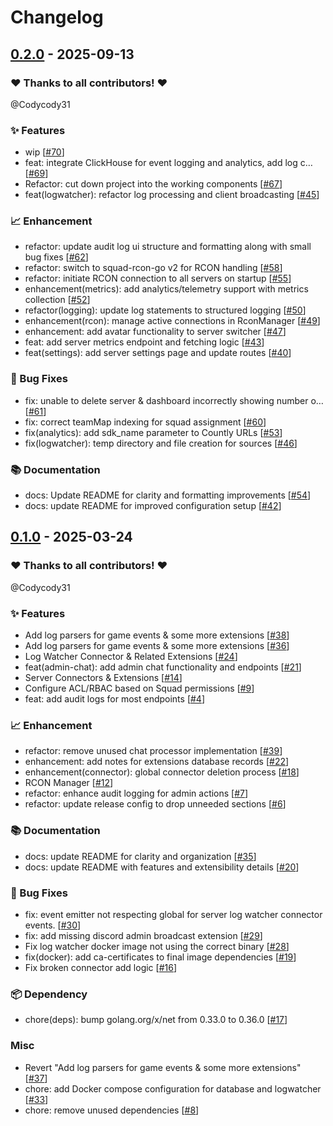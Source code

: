 # Changelog

## [0.2.0](https://github.com/Codycody31/squad-aegis/releases/tag/0.2.0) - 2025-09-13

### ❤️ Thanks to all contributors! ❤️

@Codycody31

### ✨ Features

- wip [[#70](https://github.com/Codycody31/squad-aegis/pull/70)]
- feat: integrate ClickHouse for event logging and analytics, add log c… [[#69](https://github.com/Codycody31/squad-aegis/pull/69)]
- Refactor: cut down project into the working components [[#67](https://github.com/Codycody31/squad-aegis/pull/67)]
- feat(logwatcher): refactor log processing and client broadcasting [[#45](https://github.com/Codycody31/squad-aegis/pull/45)]

### 📈 Enhancement

- refactor: update audit log ui structure and formatting along with small bug fixes [[#62](https://github.com/Codycody31/squad-aegis/pull/62)]
- refactor: switch to squad-rcon-go v2 for RCON handling [[#58](https://github.com/Codycody31/squad-aegis/pull/58)]
- refactor: initiate RCON connection to all servers on startup [[#55](https://github.com/Codycody31/squad-aegis/pull/55)]
- enhancement(metrics): add analytics/telemetry support with metrics collection [[#52](https://github.com/Codycody31/squad-aegis/pull/52)]
- refactor(logging): update log statements to structured logging [[#50](https://github.com/Codycody31/squad-aegis/pull/50)]
- enhancement(rcon): manage active connections in RconManager [[#49](https://github.com/Codycody31/squad-aegis/pull/49)]
- enhancement: add avatar functionality to server switcher [[#47](https://github.com/Codycody31/squad-aegis/pull/47)]
- feat: add server metrics endpoint and fetching logic [[#43](https://github.com/Codycody31/squad-aegis/pull/43)]
- feat(settings): add server settings page and update routes [[#40](https://github.com/Codycody31/squad-aegis/pull/40)]

### 🐛 Bug Fixes

- fix: unable to delete server & dashboard incorrectly showing number o… [[#61](https://github.com/Codycody31/squad-aegis/pull/61)]
- fix: correct teamMap indexing for squad assignment [[#60](https://github.com/Codycody31/squad-aegis/pull/60)]
- fix(analytics): add sdk_name parameter to Countly URLs [[#53](https://github.com/Codycody31/squad-aegis/pull/53)]
- fix(logwatcher): temp directory and file creation for sources [[#46](https://github.com/Codycody31/squad-aegis/pull/46)]

### 📚 Documentation

- docs: Update README for clarity and formatting improvements [[#54](https://github.com/Codycody31/squad-aegis/pull/54)]
- docs: update README for improved configuration setup [[#42](https://github.com/Codycody31/squad-aegis/pull/42)]

## [0.1.0](https://github.com/Codycody31/squad-aegis/releases/tag/0.1.0) - 2025-03-24

### ❤️ Thanks to all contributors! ❤️

@Codycody31

### ✨ Features

- Add log parsers for game events & some more extensions [[#38](https://github.com/Codycody31/squad-aegis/pull/38)]
- Add log parsers for game events & some more extensions [[#36](https://github.com/Codycody31/squad-aegis/pull/36)]
- Log Watcher Connector & Related Extensions [[#24](https://github.com/Codycody31/squad-aegis/pull/24)]
- feat(admin-chat): add admin chat functionality and endpoints [[#21](https://github.com/Codycody31/squad-aegis/pull/21)]
- Server Connectors & Extensions [[#14](https://github.com/Codycody31/squad-aegis/pull/14)]
- Configure ACL/RBAC based on Squad permissions [[#9](https://github.com/Codycody31/squad-aegis/pull/9)]
- feat: add audit logs for most endpoints [[#4](https://github.com/Codycody31/squad-aegis/pull/4)]

### 📈 Enhancement

- refactor: remove unused chat processor implementation [[#39](https://github.com/Codycody31/squad-aegis/pull/39)]
- enhancement: add notes for extensions database records [[#22](https://github.com/Codycody31/squad-aegis/pull/22)]
- enhancement(connector): global connector deletion process [[#18](https://github.com/Codycody31/squad-aegis/pull/18)]
- RCON Manager [[#12](https://github.com/Codycody31/squad-aegis/pull/12)]
- refactor: enhance audit logging for admin actions [[#7](https://github.com/Codycody31/squad-aegis/pull/7)]
- refactor: update release config to drop unneeded sections [[#6](https://github.com/Codycody31/squad-aegis/pull/6)]

### 📚 Documentation

- docs: update README for clarity and organization [[#35](https://github.com/Codycody31/squad-aegis/pull/35)]
- docs: update README with features and extensibility details [[#20](https://github.com/Codycody31/squad-aegis/pull/20)]

### 🐛 Bug Fixes

- fix: event emitter not respecting global for server log watcher connector events. [[#30](https://github.com/Codycody31/squad-aegis/pull/30)]
- fix: add missing discord admin broadcast extension [[#29](https://github.com/Codycody31/squad-aegis/pull/29)]
- Fix log watcher docker image not using the correct binary [[#28](https://github.com/Codycody31/squad-aegis/pull/28)]
- fix(docker): add ca-certificates to final image dependencies [[#19](https://github.com/Codycody31/squad-aegis/pull/19)]
- Fix broken connector add logic [[#16](https://github.com/Codycody31/squad-aegis/pull/16)]

### 📦️ Dependency

- chore(deps): bump golang.org/x/net from 0.33.0 to 0.36.0 [[#17](https://github.com/Codycody31/squad-aegis/pull/17)]

### Misc

- Revert "Add log parsers for game events & some more extensions" [[#37](https://github.com/Codycody31/squad-aegis/pull/37)]
- chore: add Docker compose configuration for database and logwatcher [[#33](https://github.com/Codycody31/squad-aegis/pull/33)]
- chore: remove unused dependencies [[#8](https://github.com/Codycody31/squad-aegis/pull/8)]
